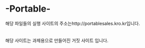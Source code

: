 # -Portable-

해당 파일들의 실행 사이트의 주소는http://portablesales.kro.kr입니다.
<br>
<br>
<br>
해당 사이트는 과제용으로 만들어진 거짓 사이트 입니다.
